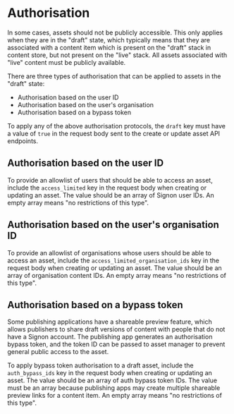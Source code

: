 # Authorisation

In some cases, assets should not be publicly accessible. This only applies when they are in the "draft" state, which typically
means that they are associated with a content item which is present on the "draft" stack in content store, but not present on the "live" stack.
All assets associated with "live" content must be publicly available.

There are three types of authorisation that can be applied to assets in the "draft" state:

- Authorisation based on the user ID
- Authorisation based on the user's organisation
- Authorisation based on a bypass token

To apply any of the above authorisation protocols, the `draft` key must have a value of `true` in the request body sent to the
create or update asset API endpoints.

## Authorisation based on the user ID

To provide an allowlist of users that should be able to access an asset, include the `access_limited` key in the request body
when creating or updating an asset. The value should be an array of Signon user IDs. An empty array means "no restrictions of this type".

## Authorisation based on the user's organisation ID

To provide an allowlist of organisations whose users should be able to access an asset, include the `access_limited_organisation_ids` key in the request body
when creating or updating an asset. The value should be an array of organisation content IDs. An empty array means "no restrictions of this type".

## Authorisation based on a bypass token

Some publishing applications have a shareable preview feature, which allows publishers to share draft versions of content with
people that do not have a Signon account. The publishing app generates an authorisation bypass token, and the token ID can be
passed to asset manager to prevent general public access to the asset.

To apply bypass token authorisation to a draft asset, include the `auth_bypass_ids` key in the request body when creating or updating an
asset. The value should be an array of auth bypass token IDs. The value must be an array because publishing apps may create
multiple shareable preview links for a content item. An empty array means "no restrictions of this type". 


